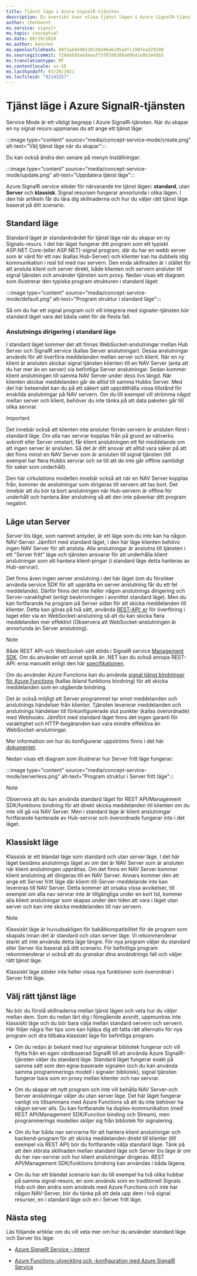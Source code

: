 ```yaml
---
title: Tjänst läge i Azure SignalR-tjänsten
description: En översikt över olika tjänst lägen i Azure SignalR-tjänsten, förklara skillnaderna och tillämpliga användar scenarier
author: chenkennt
ms.service: signalr
ms.topic: conceptual
ms.date: 08/19/2020
ms.author: kenchen
ms.openlocfilehash: 60f1ab0440120cb9a96e6c05a4fc1987ead29188
ms.sourcegitcommit: f28ebb95ae9aaaff3f87d8388a09b41e0b3445b5
ms.translationtype: MT
ms.contentlocale: sv-SE
ms.lasthandoff: 03/29/2021
ms.locfileid: "92143257"
---
```

# <a name="service-mode-in-azure-signalr-service"></a>Tjänst läge i Azure SignalR-tjänsten

Service Mode är ett viktigt begrepp i Azure SignalR-tjänsten. När du skapar en ny signal resurs uppmanas du att ange ett tjänst läge:

:::image type="content" source="media/concept-service-mode/create.png" alt-text="Välj tjänst läge när du skapar":::

Du kan också ändra den senare på menyn Inställningar:

:::image type="content" source="media/concept-service-mode/update.png" alt-text="Uppdatera tjänst läge":::

Azure SignalR service stöder för närvarande tre tjänst lägen: **standard**, utan **Server** och **klassisk**. Signal resursen fungerar annorlunda i olika lägen. I den här artikeln får du lära dig skillnaderna och hur du väljer rätt tjänst läge baserat på ditt scenario.

## <a name="default-mode"></a>Standard läge

Standard läget är standardvärdet för tjänst läge när du skapar en ny Signals-resurs. I det här läget fungerar ditt program som ett typiskt ASP.NET Core-(eller ASP.NET)-signal program, där du har en webb server som är värd för ett nav (kallas Hub-Server) och klienter kan ha dubbels idig kommunikation i real tid med nav servern. Den enda skillnaden är i stället för att ansluta klient och server direkt, både klienten och servern ansluter till signal tjänsten och använder tjänsten som proxy. Nedan visas ett diagram som illustrerar den typiska program strukturen i standard läget:

:::image type="content" source="media/concept-service-mode/default.png" alt-text="Program struktur i standard läge":::

Så om du har ett signal program och vill integrera med signaler-tjänsten bör standard läget vara det bästa valet för de flesta fall.

### <a name="connection-routing-in-default-mode"></a>Anslutnings dirigering i standard läge

I standard läget kommer det att finnas WebSocket-anslutningar mellan Hub Server och SignalR service (kallas Server anslutningar). Dessa anslutningar används för att överföra meddelanden mellan server och klient. När en ny klient är ansluten skickar signal tjänsten klienten till en NAV Server (anta att du har mer än en server) via befintliga Server anslutningar. Sedan kommer klient anslutningen till samma NAV Server under dess livs längd. När klienten skickar meddelanden går de alltid till samma Hubbs Server. Med det här beteendet kan du på ett säkert sätt upprätthålla vissa tillstånd för enskilda anslutningar på NAV servern. Om du till exempel vill strömma något mellan server och klient, behöver du inte tänka på att data paketen går till olika servrar.

> [!IMPORTANT]
> Det innebär också att klienten inte ansluter förrän servern är ansluten först i standard läge. Om alla nav servrar kopplas från på grund av nätverks avbrott eller Server omstart, får klient anslutningen ett fel meddelande om att ingen server är ansluten. Så det är ditt ansvar att alltid vara säker på att det finns minst en NAV Server som är ansluten till signal tjänsten (till exempel har flera Hubbs servrar och se till att de inte går offline samtidigt för saker som underhåll).

Den här cirkulations modellen innebär också att när en NAV Server kopplas från, kommer de anslutningar som dirigeras till servern att tas bort. Det innebär att du bör ta bort anslutningen när Hub-servern är offline för underhåll och hantera åter anslutning så att den inte påverkar ditt program negativt.

## <a name="serverless-mode"></a>Läge utan Server

Server lös läge, som namnet antyder, är ett läge som du inte kan ha någon NAV-Server. Jämfört med standard läget, i den här läge klienten behövs ingen NAV Server för att ansluta. Alla anslutningar är anslutna till tjänsten i ett "Server fritt" läge och tjänsten ansvarar för att underhålla klient anslutningar som att hantera klient-pingar (i standard läge detta hanteras av Hub-servrar).

Det finns även ingen server anslutning i det här läget (om du försöker använda service SDK för att upprätta en server anslutning får du ett fel meddelande). Därför finns det inte heller någon anslutnings dirigering och Server-varaktighet (enligt beskrivningen i avsnittet standard läge). Men du kan fortfarande ha program på Server sidan för att skicka meddelanden till klienter. Detta kan göras på två sätt, använda [REST-API: er](https://github.com/Azure/azure-signalr/blob/dev/docs/rest-api.md) för överföring i taget eller via en WebSocket-anslutning så att du kan skicka flera meddelanden mer effektivt (Observera att WebSocket-anslutningen är annorlunda än Server anslutning).

> [!NOTE]
> Både REST API-och WebSocket-sätt stöds i SignalR service [Management SDK](https://github.com/Azure/azure-signalr/blob/dev/docs/management-sdk-guide.md). Om du använder ett annat språk än .NET kan du också anropa REST-API: erna manuellt enligt den här [specifikationen](https://github.com/Azure/azure-signalr/blob/dev/docs/rest-api.md).
>
> Om du använder Azure Functions kan du använda [signal tjänst bindningar för Azure Functions](../azure-functions/functions-bindings-signalr-service.md) (kallas ibland funktions bindning) för att skicka meddelanden som en utgående bindning.

Det är också möjligt att Server programmet tar emot meddelanden och anslutnings händelser från klienter. Tjänsten levererar meddelanden och anslutnings händelser till förkonfigurerade slut punkter (kallas överordnade) med Webhooks. Jämfört med standard läget finns det ingen garanti för varaktighet och HTTP-begäranden kan vara mindre effektiva än WebSocket-anslutningar.

Mer information om hur du konfigurerar uppströms finns i det här [dokumentet](./concept-upstream.md).

Nedan visas ett diagram som illustrerar hur Server fritt läge fungerar:

:::image type="content" source="media/concept-service-mode/serverless.png" alt-text="Program struktur i Server fritt läge":::

> [!NOTE]
> Observera att du kan använda standard läget för REST API/Management SDK/funktions bindning för att direkt skicka meddelanden till klienten om du inte vill gå via NAV Server. Men i standard läge är klient anslutningar fortfarande hanterade av Hub-servrar och överordnade fungerar inte i det läget.

## <a name="classic-mode"></a>Klassiskt läge

Klassisk är ett blandat läge som standard och utan server läge. I det här läget bestäms anslutnings läget av om det är NAV Server som är ansluten när klient anslutningen upprättas. Om det finns en NAV Server kommer klient anslutning att dirigeras till en NAV Server. Annars kommer den att ange ett Server fritt läge där klient-till-Server-meddelande inte kan levereras till NAV Server. Detta kommer att orsaka vissa avvikelser, till exempel om alla nav servrar inte är tillgängliga under en kort tid, kommer alla klient anslutningar som skapas under den tiden att vara i läget utan server och kan inte skicka meddelanden till nav servern.

> [!NOTE]
> Klassiskt läge är huvudsakligen för bakåtkompatibilitet för de program som skapats innan det är standard och utan server läge. Vi rekommenderar starkt att inte använda detta läge längre. För nya program väljer du standard eller Server lös baserat på ditt scenario. För befintliga program rekommenderar vi också att du granskar dina användnings fall och väljer rätt tjänst läge.

Klassiskt läge stöder inte heller vissa nya funktioner som överordnat i Server fritt läge.

## <a name="choose-the-right-service-mode"></a>Välj rätt tjänst läge

Nu bör du förstå skillnaderna mellan tjänst lägen och veta hur du väljer mellan dem. Som du redan lärt dig i föregående avsnitt, uppmuntras inte klassiskt läge och du bör bara välja mellan standard servern och servern. Här följer några fler tips som kan hjälpa dig att fatta rätt alternativ för nya program och dra tillbaka klassiskt läge för befintliga program.

* Om du redan är bekant med hur signalerar bibliotek fungerar och vill flytta från en egen värdbaserad SignalR till att använda Azure SignalR-tjänsten väljer du standard läge. Standard läget fungerar exakt på samma sätt som den egna-baserade signalen (och du kan använda samma programmerings modell i signaler bibliotek), signal tjänsten fungerar bara som en proxy mellan klienter och nav servrar.

* Om du skapar ett nytt program och inte vill behålla NAV Server-och Server anslutningar väljer du utan server läge. Det här läget fungerar vanligt vis tillsammans med Azure Functions så att du inte behöver ha någon server alls. Du kan fortfarande ha duplex-kommunikation (med REST API/Management SDK/Function binding och Stream), men programmerings modellen skiljer sig från bibliotek för signalering.

* Om du har båda nav servrarna för att hantera klient anslutningar och backend-program för att skicka meddelanden direkt till klienter (till exempel via REST API) bör du fortfarande välja standard läge. Tänk på att den största skillnaden mellan standard läge och Server lös läge är om du har nav-servrar och hur klient anslutningar dirigeras. REST API/Management SDK/funktions bindning kan användas i båda lägena.

* Om du har ett blandat scenario kan du till exempel ha två olika hubbar på samma signal-resurs, en som används som en traditionell Signals Hub och den andra som används med Azure Functions och inte har någon NAV-Server, bör du tänka på att dela upp dem i två signal resurser, en i standard läge och en i Server fritt läge.

## <a name="next-steps"></a>Nästa steg

Läs följande artiklar om du vill veta mer om hur du använder standard läge och Server lös läge:

* [Azure SignalR Service – internt](signalr-concept-internals.md)

* [Azure Functions-utveckling och -konfiguration med Azure SignalR Service](signalr-concept-serverless-development-config.md)